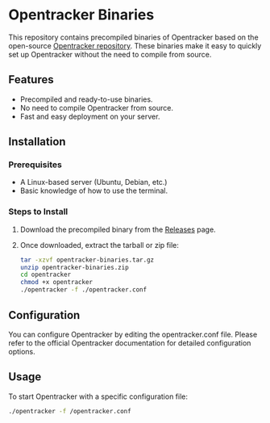 # Opentracker Binaries

This repository contains precompiled binaries of Opentracker based on the open-source [Opentracker repository](https://erdgeist.org/arts/software/opentracker). These binaries make it easy to quickly set up Opentracker without the need to compile from source.

## Features

- Precompiled and ready-to-use binaries.
- No need to compile Opentracker from source.
- Fast and easy deployment on your server.

## Installation

### Prerequisites
- A Linux-based server (Ubuntu, Debian, etc.)
- Basic knowledge of how to use the terminal.

### Steps to Install

1. Download the precompiled binary from the [Releases](https://github.com/username/repository-name/releases) page.
   
2. Once downloaded, extract the tarball or zip file:
   
   ```bash
   tar -xzvf opentracker-binaries.tar.gz
   unzip opentracker-binaries.zip
   cd opentracker
   chmod +x opentracker
   ./opentracker -f ./opentracker.conf
   ```


## Configuration
You can configure Opentracker by editing the opentracker.conf file. Please refer to the official Opentracker documentation for detailed configuration options.

## Usage
To start Opentracker with a specific configuration file:
```bash
./opentracker -f /opentracker.conf
```
